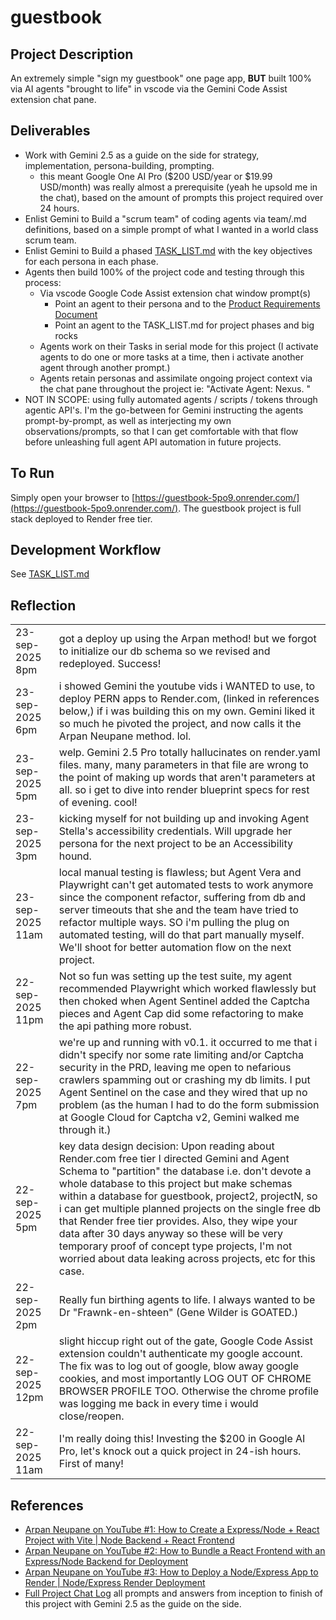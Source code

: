 # guestbook
## Project Description
An extremely simple "sign my guestbook" one page app, **BUT** built 100% via AI agents "brought to life" in vscode via the Gemini Code Assist extension chat pane.

## Deliverables
* Work with Gemini 2.5 as a guide on the side for strategy, implementation, persona-building, prompting. 
  * this meant Google One AI Pro ($200 USD/year or $19.99 USD/month) was really almost a prerequisite (yeah he upsold me in the chat), based on the amount of prompts this project required over 24 hours.
* Enlist Gemini to Build a "scrum team" of coding agents via team/<persona>.md definitions, based on a simple prompt of what I wanted in a world class scrum team.
* Enlist Gemini to Build a phased [TASK_LIST.md](TASK_LIST.md) with the key objectives for each persona in each phase.
* Agents then build 100% of the project code and testing through this process: 
  * Via vscode Google Code Assist extension chat window prompt(s)
    * Point an agent to their persona and to the [Product Requirements Document](docs/prd.md)
    * Point an agent to the TASK_LIST.md for project phases and big rocks
  * Agents work on their Tasks in serial mode for this project (I activate agents to do one or more tasks at a time, then i activate another agent through another prompt.) 
  * Agents retain personas and assimilate ongoing project context via the chat pane throughout the project ie: "Activate Agent: Nexus. <follow-up prompt for Nexus>"
* NOT IN SCOPE: using fully automated agents / scripts / tokens through agentic API's. I'm the go-between for Gemini instructing the agents prompt-by-prompt, as well as interjecting my own observations/prompts, so that I can get comfortable with that flow before unleashing full agent API automation in future projects.


## To Run
Simply open your browser to [https://guestbook-5po9.onrender.com/](https://guestbook-5po9.onrender.com/). The guestbook project is full stack deployed to Render free tier.

## Development Workflow
See [TASK_LIST.md](TASK_LIST.md)
 
## Reflection
|   |   |
|---|---|
| 23-sep-2025 8pm  | got a deploy up using the Arpan method! but we forgot to initialize our db schema so we revised and redeployed. Success! 
| 23-sep-2025 6pm  | i showed Gemini the youtube vids i WANTED to use, to deploy PERN apps to Render.com, (linked in references below,) if i was building this on my own. Gemini liked it so much he pivoted the project, and now calls it the Arpan Neupane method. lol.
| 23-sep-2025 5pm  | welp. Gemini 2.5 Pro totally hallucinates on render.yaml files. many, many parameters in that file are wrong to the point of making up words that aren't parameters at all. so i get to dive into render blueprint specs for rest of evening. cool!
| 23-sep-2025 3pm  | kicking myself for not building up and invoking Agent Stella's accessibility credentials. Will upgrade her persona for the next project to be an Accessibility hound.
| 23-sep-2025 11am | local manual testing is flawless; but Agent Vera and Playwright can't get automated tests to work anymore since the component refactor, suffering from db and server timeouts that she and the team have tried to refactor multiple ways. SO i'm pulling the plug on automated testing, will do that part manually myself. We'll shoot for better automation flow on the next project. |
| 22-sep-2025 11pm | Not so fun was setting up the test suite, my agent recommended Playwright which worked flawlessly but then choked when Agent Sentinel added the Captcha pieces and Agent Cap did some refactoring to make the api pathing more robust. | 
| 22-sep-2025 7pm  | we're up and running with v0.1. it occurred to me that i didn't specify nor some rate limiting and/or Captcha security in the PRD, leaving me open to nefarious crawlers spamming out or crashing my db limits. I put Agent Sentinel on the case and they wired that up no problem (as the human I had to do the form submission at Google Cloud for Captcha v2, Gemini walked me through it.)
| 22-sep-2025 5pm  | key data design decision: Upon reading about Render.com free tier I directed Gemini and Agent Schema to "partition" the database i.e. don't devote a whole database to this project but make schemas within a database for guestbook, project2, projectN, so i can get multiple planned projects on the single free db that Render free tier provides. Also, they wipe your data after 30 days anyway so these will be very temporary proof of concept type projects, I'm not worried about data leaking across projects, etc for this case.
| 22-sep-2025 2pm  | Really fun birthing agents to life. I always wanted to be Dr "Frawnk-en-shteen" (Gene Wilder is GOATED.)
| 22-sep-2025 12pm | slight hiccup right out of the gate, Google Code Assist extension couldn't authenticate my google account. The fix was to log out of google, blow away google cookies, and most importantly LOG OUT OF CHROME BROWSER PROFILE TOO. Otherwise the chrome profile was logging me back in every time i would close/reopen.
| 22-sep-2025 11am | I'm really doing this! Investing the $200 in Google AI Pro, let's knock out a quick project in 24-ish hours. First of many! |


## References
* [Arpan Neupane on YouTube #1: How to Create a Express/Node + React Project with Vite | Node Backend + React Frontend](https://www.youtube.com/watch?v=mKmxc8TcWQ8)
* [Arpan Neupane on YouTube #2: How to Bundle a React Frontend with an Express/Node Backend for Deployment](https://www.youtube.com/watch?v=1NhduUZHZEQ)
* [Arpan Neupane on YouTube #3: How to Deploy a Node/Express App to Render | Node/Express Render Deployment](https://www.youtube.com/watch?v=tNpoc86cHrQ)
* [Full Project Chat Log](https://g.co/gemini/share/024bbec3847e) all prompts and answers from inception to finish of this project with Gemini 2.5 as the guide on the side.
